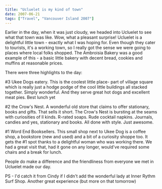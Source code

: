 ```yaml
---
title: "Ucluelet is my kind of town"
date: 2007-06-21
tags: ["Travel", "Vancouver Island 2007"]
---
```


Earlier in the day, when it was just cloudy, we headed into Ucluelet to see what that town was like. Wow, what a pleasant surprise! Ucluelet is a delightful little town - exactly what I was hoping for. Even though they cater to tourists, it's a working town, so I really got the sense we were going to places where local folks shopped. The Ambroisia Bakery was a good example of this - a basic little bakery with decent bread, cookies and muffins at reasonable prices.

There were three highlights to the day:

#3 Ukee Dogs eatery. This is the coolest little place- part of village square which is really just a hodge podge of the cool little buildings all stacked together. Simply wonderful. And they serve great hot dogs and excellent meat pies. Best lunch yet

#2 the Crow's Nest. A wonderful old store that claims to offer stationary, books and gifts. That sells it short. The Crow's Nest is bursting at the seams with curiosities of ll kinds. R-rated soaps. Rude cocktail napkins. Journals, candies and yes, stationary and books. All done with style. Just awesome.

#1  Word End Booksellers. This small shop next to Ukee Dog is a coffee shop, a bookstore (new and used) and a bit of a curiosity shoppe too. It gets the #1 spot thanks to a delightful woman who was working there. We had a great visit that, had it gone on any longer, would've required some chairs and a break for lunch.

People do make a difference and the friendliness from everyone we met in Ucluelet made our day.

PS - I'd catch it from Cindy if I didn't add the wonderful lady at Inner Rythm Surf Shop. Another great experience (but more on that tomorrow)
